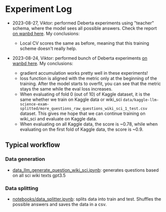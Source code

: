 

# Experiment Log



- 2023-08-27, Viktor: performed Deberta experiments using "teacher" schema, where the model sees all possible answers. Check the report [on wanbd here](https://api.wandb.ai/links/viktor-cikojevic/6rax1t92). My conclusions:
    - Local CV scores the same as before, meaning that this training scheme doesn't really help.

- 2023-08-24, Viktor: performed bunch of Deberta experiments [on wanbd here](https://wandb.ai/viktor-cikojevic/huggingface/reports/Untitled-Report--Vmlldzo1MjIyNzc3). My conclusions:

    - gradient accumulation works pretty well in these experiments!
    - loss function is aligned with the metric only at the beginning of the training. After the model starts to overfit, you can see that the metric stays the same while the eval loss increases.
    - When evaluating of fold 0 (out of 10) of Kaggle dataset, it is the same whether we train on Kaggle data or wiki_sci `data/kaggle-llm-science-exam-splitted/more_questions_raw_questions_wiki_sci_1_test.csv` dataset. This gives me hope that we can continue training on wiki_sci and evaluate on Kaggle data.
    - When evaluating on all Kaggle data, the score is ~0.78, while when evaluating on the first fold of Kaggle data, the score is ~0.9. 



## Typical workflow


### Data generation

- [data_llm_generate_question_wiki_sci.ipynb](../notebooks/data_llm_generate_question_wiki_sci.ipynb): generates questions based on all sci wiki texts gpt3.5

### Data splitting

- [notebooks/data_splitter.ipynb](notebooks/data_splitter.ipynb): splits data into train and test. Shuffles the possible answers and saves the data in a csv.



